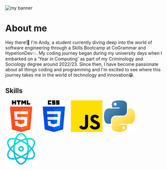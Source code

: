 <div>
    <img width="200" height="200" src="https://github.com/andyagdw/andyagdw/assets/138252680/0481d3c0-c92a-4a09-9e1a-47d61bc8ecd4" alt="my banner" />
</div>

<div>
    <h1>About me</h1>
    <p>Hey there!👋 I'm Andy, a student currently diving deep into the world of software engineering through a Skills Bootcamp at CoGrammar and HyperionDev💥. My coding journey began during my university days when I embarked on a 'Year in Computing' as part of my Criminology and Sociology degree around 2022/23. Since then, I have become passionate about all things coding and programming and I'm excited to see where this journey takes me in the world of technology and innovation😁.</p>
</div>

<div>
    <h2>Skills</h2>
    <img width="100" height="100" src="/images/html-5.png" alt="html icon" />
    <img width="100" height="100" src="/images/css-3.png" alt="css icon" />
    <img width="100" height="100" src="/images/js.png" alt="javascript icon" />
    <img width="100" height="100" src="/images/python.png" alt="python icon" />
    <img width="100" height="100" src="/images/react.png" alt="react icon" />
</div>

